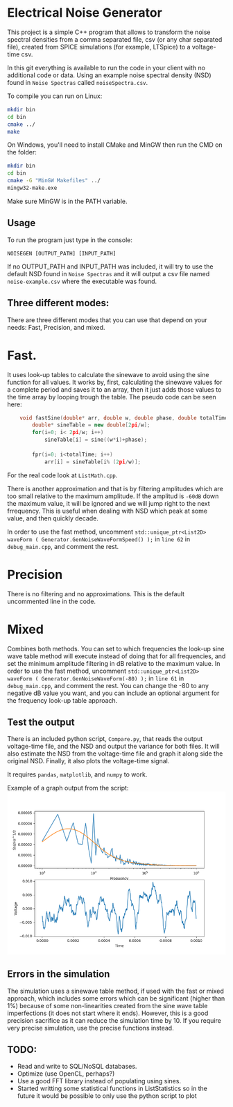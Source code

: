 # Electrical Noise Generator

This project is a simple C++ program that allows to transform the noise spectral densities from a comma separated file, csv (or any char separated file), created from SPICE simulations (for example, LTSpice) to a voltage-time csv.

In this git everything is available to run the code in your client with no additional code or data. Using an example noise spectral density (NSD) found in `Noise Spectras` called `noiseSpectra.csv`.

To compile you can run on Linux:
```bash
mkdir bin
cd bin
cmake ../
make
```

On Windows, you'll need to install CMake and MinGW then run the CMD on the folder:
```bash
mkdir bin
cd bin
cmake -G "MinGW Makefiles" ../ 
mingw32-make.exe
```
Make sure MinGW is in the PATH variable.

## Usage
To run the program just type in the console:

    NOISEGEN [OUTPUT_PATH] [INPUT_PATH]

If no OUTPUT_PATH and INPUT_PATH was included, it will try to use the default NSD found in `Noise Spectras` and it will output a csv file named `noise-example.csv` where the executable was found.

## Three different modes:
There are three different modes that you can use that depend on your needs: Fast, Precision, and mixed.

# Fast.
It uses look-up tables to calculate the sinewave to avoid using the sine function for all values. It works by, first, calculating the sinewave values for a complete period and saves it to an array, then it just adds those values to the time array by looping trough the table. The pseudo code can be seen here:
```c++
	void fastSine(double* arr, double w, double phase, double totalTime):
		double* sineTable = new double[2pi/w];
		for(i=0; i< 2pi/w; i++)
			sineTable[i] = sine((w*i)+phase);

		fpr(i=0; i<totalTime; i++)
			arr[i] = sineTable[i% (2pi/w)];

``` 
For the real code look at `ListMath.cpp`.

There is another approximation and that is by filtering amplitudes which are too small relative to the maximum amplitude. If the amplitud is `-60dB` down the maximum value, it will be ignored and we will jump right to the next frrequency. This is useful when dealing with NSD which peak at some value, and then quickly decade. 

In order to use the fast method, uncomment `std::unique_ptr<List2D> waveForm ( Generator.GenNoiseWaveFormSpeed() );` in `line 62` in `debug_main.cpp`, and comment the rest.

# Precision
There is no filtering and no approximations. This is the default uncommented line in the code.

# Mixed
Combines both methods. You can set to which frequencies the look-up sine wave table method will execute instead of doing that for all frequencies, and set the minimum amplitude filtering in dB relative to the maximum value. In order to use the fast method, uncomment `std::unique_ptr<List2D> waveForm ( Generator.GenNoiseWaveForm(-80) );` in `line 61` in `debug_main.cpp`, and comment the rest. You can change the -80 to any negative dB value you want, and you can include an optional argument for the frequency look-up table approach.



## Test the output

There is an included python script, `Compare.py`, that reads the output voltage-time file, and the NSD and output the variance for both files. It will also estimate the NSD from the voltage-time file and graph it along side the original NSD. Finally, it also plots the voltage-time signal.

It requires `pandas`, `matplotlib`, and `numpy` to work.

Example of a graph output from the script:
![graph_example](Example_Graph_Output.png)

## Errors in the simulation

The simulation uses a sinewave table method, if used with the fast or mixed approach, which includes some errors which can be significant (higher than 1%) because of some non-linearities created from the sine wave table imperfections (it does not start where it ends). However, this is a good precision sacrifice as it can reduce the simulation time by 10. If you require very precise simulation, use the precise functions instead.


## TODO:

* Read and write to SQL/NoSQL databases.
* Optimize (use OpenCL, perhaps?)
* Use a good FFT library instead of populating using sines.
* Started writting some statistical functions in ListStatistics so in the future it would be possible to only use the python script to plot

